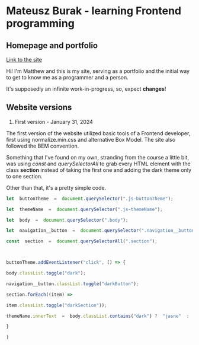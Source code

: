 # Mateusz Burak - learning Frontend programming

## Homepage and portfolio
[Link to the site](https://mateuszburak.github.io/Public-homepage/)

Hi! I'm Matthew and this is my site, serving as a portfolio and the initial way to get to know me as a programmer and a person.

It's supposedly an infinite work-in-progress, so, expect **changes**!

## Website versions

1. First version - January 31, 2024

The first version of the website utilized basic tools of a Frontend developer, first using normalize.min.css and alternative Box Model. The site also followed the BEM convention.

Something that I've found on my own, stranding from the course a little bit, was using *const* and *querySelectorAll* to grab every HTML element with the class **section** instead of taking the first one and adding the dark theme only to one section.

Other than that, it's a pretty simple code.

```javascript
let  buttonTheme  =  document.querySelector(".js-buttonTheme");

let  themeName  =  document.querySelector(".js-themeName");

let  body  =  document.querySelector(".body");

let  navigation__button  =  document.querySelector(".navigation__button");

const  section  =  document.querySelectorAll(".section");



buttonTheme.addEventListener("click", () => {

body.classList.toggle("dark");

navigation__button.classList.toggle("darkButton");

section.forEach((item) =>

item.classList.toggle("darkSection"));

themeName.innerText  =  body.classList.contains("dark") ?  "jasne"  :  "ciemne";

}

)
```
